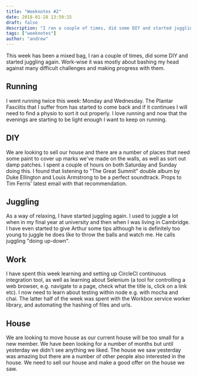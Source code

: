 ```yaml
---
title: "Weeknotes #2"
date: 2018-01-28 13:59:15
draft: false
description: "I ran a couple of times, did some DIY and started juggling again."
tags: ["weeknotes"]
author: "andrew"
---
```


This week has been a mixed bag, I ran a couple of times, did some DIY and started juggling again. Work-wise it was mostly about bashing my head against many difficult challenges and making progress with them.

## Running

I went running twice this week: Monday and Wednesday. The Plantar Fasciitis that I suffer from has started to come back and if it continues I will need to find a physio to sort it out properly. I love running and now that the evenings are starting to be light enough I want to keep on running.

## DIY

We are looking to sell our house and there are a number of places that need some paint to cover up marks we've made on the walls, as well as sort out damp patches. I spent a couple of hours on both Saturday and Sunday doing this. I found that listening to "The Great Summit" double album by Duke Ellington and Louis Armstrong to be a perfect soundtrack. Props to Tim Ferris' latest email with that recommendation.

## Juggling

As a way of relaxing, I have started juggling again. I used to juggle a lot when in my final year at university and then when I was living in Cambridge. I have even started to give Arthur some tips although he is definitely too young to juggle he does like to throw the balls and watch me. He calls juggling "doing up-down".

## Work

I have spent this week learning and setting up CircleCI continuous integration tool, as well as learning about Selenium (a tool for controlling a web browser, e.g. navigate to a page, check what the title is, click on a link etc). I now need to learn about testing within node e.g. with mocha and chai. The latter half of the week was spent with the Workbox service worker library, and automating the hashing of files and urls.

## House

We are looking to move house as our current house will be too small for a new member. We have been looking for a number of months but until yesterday we didn't see anything we liked. The house we saw yesterday was amazing but there are a number of other people also interested in the house. We need to sell our house and make a good offer on the house we saw.
